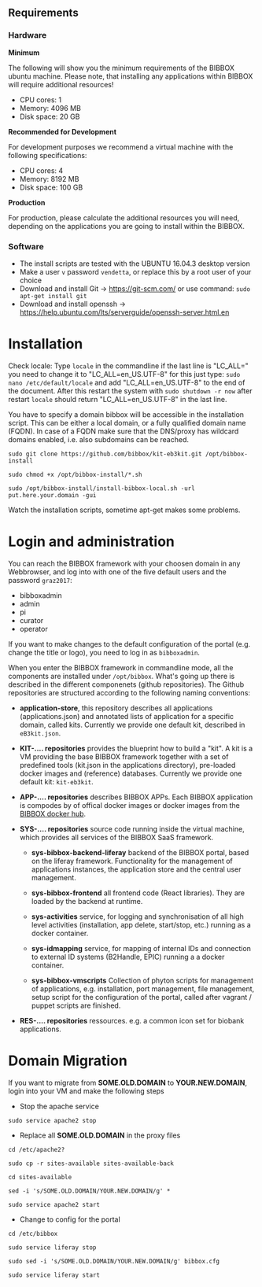 ## Requirements

### Hardware

**Minimum**

The following will show you the minimum requirements of the BIBBOX ubuntu machine. Please note, that installing any applications within BIBBOX will require additional resources!

* CPU cores: 1
* Memory: 4096 MB
* Disk space: 20 GB

**Recommended for Development**

For development purposes we recommend a virtual machine with the following specifications:

* CPU cores: 4
* Memory: 8192 MB
* Disk space: 100 GB

**Production**

For production, please calculate the additional resources you will need, depending on the applications you are going to install within the BIBBOX.


### Software

* The install scripts are tested with the UBUNTU 16.04.3 desktop version
* Make a user `v` password `vendetta`, or replace this by a root user of your choice 
* Download and install Git -> <https://git-scm.com/>  or use command: `sudo apt-get install git`
* Download and install openssh -> <https://help.ubuntu.com/lts/serverguide/openssh-server.html.en>




# Installation

Check locale:
Type `locale` in the commandline if the last line is "LC_ALL=" you need to change it to "LC_ALL=en_US.UTF-8"
for this just type: `sudo nano /etc/default/locale` and add "LC_ALL=en_US.UTF-8" to the end of the document. After this restart the system with `sudo shutdown -r now` after restart `locale` should return "LC_ALL=en_US.UTF-8" in the last line.

You have to specify a domain bibbox will be accessible in the installation script. This can be either a local domain, or a fully qualified domain name (FQDN). In case of a FQDN make sure that the DNS/proxy has wildcard domains enabled, i.e. also subdomains can be reached. 

`sudo git clone https://github.com/bibbox/kit-eb3kit.git /opt/bibbox-install`

`sudo chmod +x /opt/bibbox-install/*.sh`

`sudo /opt/bibbox-install/install-bibbox-local.sh -url put.here.your.domain -gui`

Watch the installation scripts, sometime apt-get makes some problems. 


# Login and administration

You can reach the BIBBOX framework with your choosen domain in any Webbrowser, and log into with one of the five default users and the password `graz2017`:

* bibboxadmin
* admin
* pi
* curator
* operator

If you want to make changes to the default configuration of the portal (e.g. change the title or logo), you need to log in as `bibboxadmin`.

When you enter the BIBBOX framework in commandline mode, all the components are installed under `/opt/bibbox`. What's going up there is described in the different componenets (github repositories). The Github repositories are structured according to the following naming conventions:

* **application-store**, this repository describes all applications (applications.json) and annotated lists of application for a 
    specific domain, called kits. Currently we provide one default kit, described in `eB3kit.json`. 

* **KIT-.... repositories** provides the blueprint how to build a "kit". A kit is a VM providing the base BIBBOX framework together with a set of predefined 
   tools (kit.json in the applications directory), pre-loaded docker images and (reference) databases.  Currently we provide one default kit: 
   `kit-eb3kit`.

* **APP-.... repositories** describes BIBBOX APPs. Each BIBBOX application is compodes by  of offical docker images or 
   docker images from the [BIBBOX docker hub](https://hub.docker.com/r/bibbox/). 

* **SYS-.... repositories**  source code running inside the virtual machine, which provides all services of the BIBBOX SaaS framework. 

    * **sys-bibbox-backend-liferay** backend of the BIBBOX portal, based on the liferay framework. Functionality for the management of 
     applications instances, the application store and the central user management. 
     
    * **sys-bibbox-frontend** all frontend code (React libraries). They are loaded by the backend at runtime. 
  
    * **sys-activities** service, for logging and synchronisation of all high level activities (installation, app delete, start/stop, etc.) 
          running as a docker container.  
          
    * **sys-idmapping**  service, for mapping of internal IDs and connection to external ID systems (B2Handle, EPIC) running a a docker container. 
  
    * **sys-bibbox-vmscripts** Collection of phyton scripts for management of applications, e.g. installation, port management, file management, setup script for the configuration of the portal, called after vagrant / puppet scripts are finished.
     
* **RES-.... repositories**  ressources. e.g. a common icon set for biobank applications. 



# Domain Migration

If you want to migrate from **SOME.OLD.DOMAIN** to **YOUR.NEW.DOMAIN**, login into your VM and make the following steps 

* Stop the apache service

`sudo service apache2 stop`

* Replace all **SOME.OLD.DOMAIN** in the proxy files

`cd /etc/apache2?`

`sudo cp -r sites-available sites-available-back`

`cd sites-available`

`sed -i 's/SOME.OLD.DOMAIN/YOUR.NEW.DOMAIN/g' *`

`sudo service apache2 start`

* Change to config for the portal

`cd /etc/bibbox`

`sudo service liferay stop`

`sudo sed -i 's/SOME.OLD.DOMAIN/YOUR.NEW.DOMAIN/g' bibbox.cfg`

`sudo service liferay start`
